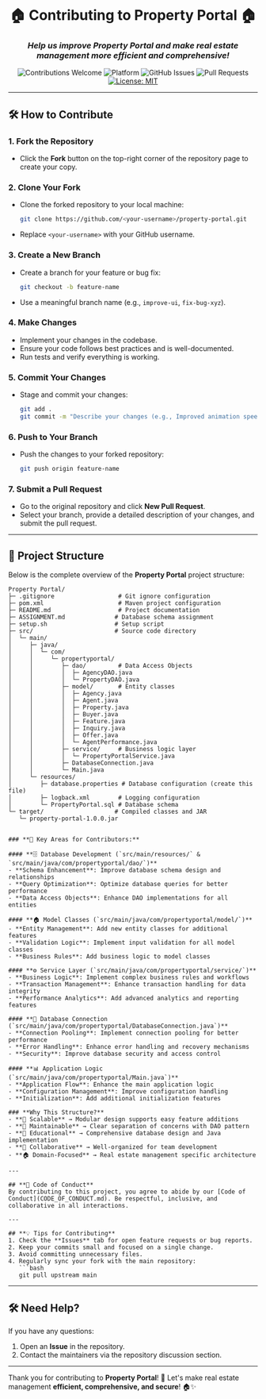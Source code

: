 <div align="center">
  
# 🏠 **Contributing to Property Portal** 🏠

### *Help us improve Property Portal and make real estate management more efficient and comprehensive!*  

![Contributions Welcome](https://img.shields.io/badge/contributions-welcome-brightgreen.svg?style=flat-square)
![Platform](https://img.shields.io/badge/platform-Java-brightgreen?style=flat-square)
![GitHub Issues](https://img.shields.io/github/issues/alienx5499/property-portal?style=flat-square)
![Pull Requests](https://img.shields.io/github/issues-pr/alienx5499/property-portal?style=flat-square)
[![License: MIT](https://img.shields.io/badge/license-MIT-blue.svg?style=flat-square)](LICENSE)

</div>

---

## **🛠️ How to Contribute**

### **1. Fork the Repository**
- Click the **Fork** button on the top-right corner of the repository page to create your copy.

### **2. Clone Your Fork**
- Clone the forked repository to your local machine:
  ```bash
  git clone https://github.com/<your-username>/property-portal.git
  ```
- Replace `<your-username>` with your GitHub username.

### **3. Create a New Branch**
- Create a branch for your feature or bug fix:
  ```bash
  git checkout -b feature-name
  ```
- Use a meaningful branch name (e.g., `improve-ui`, `fix-bug-xyz`).

### **4. Make Changes**
- Implement your changes in the codebase.
- Ensure your code follows best practices and is well-documented.
- Run tests and verify everything is working.

### **5. Commit Your Changes**
- Stage and commit your changes:
  ```bash
  git add .
  git commit -m "Describe your changes (e.g., Improved animation speed)"
  ```

### **6. Push to Your Branch**
- Push the changes to your forked repository:
  ```bash
  git push origin feature-name
  ```

### **7. Submit a Pull Request**
- Go to the original repository and click **New Pull Request**.
- Select your branch, provide a detailed description of your changes, and submit the pull request.

---

## **📂 Project Structure**

Below is the complete overview of the **Property Portal** project structure:

```
Property Portal/
├─ .gitignore                  # Git ignore configuration
├─ pom.xml                     # Maven project configuration
├─ README.md                   # Project documentation
├─ ASSIGNMENT.md              # Database schema assignment
├─ setup.sh                   # Setup script
├─ src/                       # Source code directory
│  └─ main/
│     ├─ java/
│     │  └─ com/
│     │     └─ propertyportal/
│     │        ├─ dao/         # Data Access Objects
│     │        │  ├─ AgencyDAO.java
│     │        │  └─ PropertyDAO.java
│     │        ├─ model/       # Entity classes
│     │        │  ├─ Agency.java
│     │        │  ├─ Agent.java
│     │        │  ├─ Property.java
│     │        │  ├─ Buyer.java
│     │        │  ├─ Feature.java
│     │        │  ├─ Inquiry.java
│     │        │  ├─ Offer.java
│     │        │  └─ AgentPerformance.java
│     │        ├─ service/     # Business logic layer
│     │        │  └─ PropertyPortalService.java
│     │        ├─ DatabaseConnection.java
│     │        └─ Main.java
│     └─ resources/
│        ├─ database.properties # Database configuration (create this file)
│        ├─ logback.xml        # Logging configuration
│        └─ PropertyPortal.sql # Database schema
└─ target/                    # Compiled classes and JAR
   └─ property-portal-1.0.0.jar
```
```

### **📁 Key Areas for Contributors:**

#### **🗄️ Database Development (`src/main/resources/` & `src/main/java/com/propertyportal/dao/`)**
- **Schema Enhancement**: Improve database schema design and relationships
- **Query Optimization**: Optimize database queries for better performance
- **Data Access Objects**: Enhance DAO implementations for all entities

#### **🏠 Model Classes (`src/main/java/com/propertyportal/model/`)**
- **Entity Management**: Add new entity classes for additional features
- **Validation Logic**: Implement input validation for all model classes
- **Business Rules**: Add business logic to model classes

#### **⚙️ Service Layer (`src/main/java/com/propertyportal/service/`)**
- **Business Logic**: Implement complex business rules and workflows
- **Transaction Management**: Enhance transaction handling for data integrity
- **Performance Analytics**: Add advanced analytics and reporting features

#### **🔧 Database Connection (`src/main/java/com/propertyportal/DatabaseConnection.java`)**
- **Connection Pooling**: Implement connection pooling for better performance
- **Error Handling**: Enhance error handling and recovery mechanisms
- **Security**: Improve database security and access control

#### **📊 Application Logic (`src/main/java/com/propertyportal/Main.java`)**
- **Application Flow**: Enhance the main application logic
- **Configuration Management**: Improve configuration handling
- **Initialization**: Add additional initialization features

### **Why This Structure?**
- **🚀 Scalable** → Modular design supports easy feature additions
- **🔧 Maintainable** → Clear separation of concerns with DAO pattern
- **🎯 Educational** → Comprehensive database design and Java implementation
- **🤝 Collaborative** → Well-organized for team development
- **🏠 Domain-Focused** → Real estate management specific architecture

---

## **🤝 Code of Conduct**
By contributing to this project, you agree to abide by our [Code of Conduct](CODE_OF_CONDUCT.md). Be respectful, inclusive, and collaborative in all interactions.

---

## **💡 Tips for Contributing**
1. Check the **Issues** tab for open feature requests or bug reports.
2. Keep your commits small and focused on a single change.
3. Avoid committing unnecessary files.
4. Regularly sync your fork with the main repository:
   ```bash
   git pull upstream main
   ```

---

## **🛠️ Need Help?**
If you have any questions:
1. Open an **Issue** in the repository.
2. Contact the maintainers via the repository discussion section.

---

Thank you for contributing to **Property Portal**! 🎉 Let's make real estate management **efficient, comprehensive, and secure**! 🏠✨
